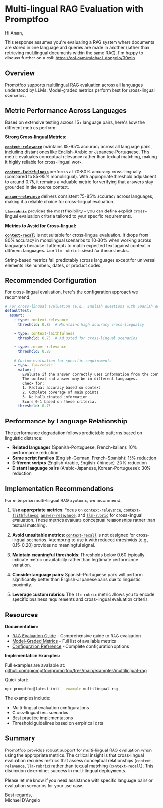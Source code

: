 # Multi-lingual RAG Evaluation with Promptfoo

Hi Aman,

This response assumes you're evaluating a RAG system where documents are stored in one language and queries are made in another (rather than retrieving multilingual documents within the same RAG). I'm happy to discuss further on a call: https://cal.com/michael-dangelo/30min

## Overview

Promptfoo supports multilingual RAG evaluation across all languages understood by LLMs. Model-graded metrics perform best for cross-lingual scenarios.

## Metric Performance Across Languages

Based on extensive testing across 15+ language pairs, here's how the different metrics perform:

**Strong Cross-lingual Metrics:**

**[`context-relevance`](https://www.promptfoo.dev/docs/configuration/expected-outputs/model-graded/context-relevance)** maintains 85-95% accuracy across all language pairs, including distant ones like English-Arabic or Japanese-Portuguese. This metric evaluates conceptual relevance rather than textual matching, making it highly reliable for cross-lingual work.

**[`context-faithfulness`](https://www.promptfoo.dev/docs/configuration/expected-outputs/model-graded/context-faithfulness)** performs at 70-80% accuracy cross-lingually (compared to 85-95% monolingual). With appropriate threshold adjustment to around 0.75, it remains a valuable metric for verifying that answers stay grounded in the source context.

**[`answer-relevance`](https://www.promptfoo.dev/docs/configuration/expected-outputs/model-graded/answer-relevance)** delivers consistent 75-85% accuracy across languages, making it a reliable choice for cross-lingual evaluation.

**[`llm-rubric`](https://www.promptfoo.dev/docs/configuration/expected-outputs/model-graded/llm-rubric)** provides the most flexibility - you can define explicit cross-lingual evaluation criteria tailored to your specific requirements.

**Metrics to Avoid for Cross-lingual:**

**[`context-recall`](https://www.promptfoo.dev/docs/configuration/expected-outputs/model-graded/context-recall)** is not suitable for cross-lingual evaluation. It drops from 80% accuracy in monolingual scenarios to 10-30% when working across languages because it attempts to match expected text against context in different languages. Use `llm-rubric` instead for these checks.

String-based metrics fail predictably across languages except for universal elements like numbers, dates, or product codes.

## Recommended Configuration

For cross-lingual evaluation, here's the configuration approach we recommend:

```yaml
# For cross-lingual evaluation (e.g., English questions with Spanish documents)
defaultTest:
  assert:
    - type: context-relevance
      threshold: 0.85  # Maintains high accuracy cross-lingually
    
    - type: context-faithfulness
      threshold: 0.75  # Adjusted for cross-lingual scenarios
    
    - type: answer-relevance
      threshold: 0.80  
    
    # Custom evaluation for specific requirements
    - type: llm-rubric
      value: |
        Evaluate if the answer correctly uses information from the context.
        The context and answer may be in different languages.
        Check for:
        1. Factual accuracy based on context
        2. Complete coverage of main points
        3. No hallucinated information
        Score 0-1 based on these criteria.
      threshold: 0.75
```

## Performance by Language Relationship

The performance degradation follows predictable patterns based on linguistic distance:

- **Related languages** (Spanish-Portuguese, French-Italian): 10% performance reduction
- **Same script families** (English-German, French-Spanish): 15% reduction
- **Different scripts** (English-Arabic, English-Chinese): 20% reduction
- **Distant language pairs** (Arabic-Japanese, Korean-Portuguese): 30% reduction

## Implementation Recommendations

For enterprise multi-lingual RAG systems, we recommend:

1. **Use appropriate metrics**: Focus on [`context-relevance`](https://www.promptfoo.dev/docs/configuration/expected-outputs/model-graded/context-relevance), [`context-faithfulness`](https://www.promptfoo.dev/docs/configuration/expected-outputs/model-graded/context-faithfulness), [`answer-relevance`](https://www.promptfoo.dev/docs/configuration/expected-outputs/model-graded/answer-relevance), and [`llm-rubric`](https://www.promptfoo.dev/docs/configuration/expected-outputs/model-graded/llm-rubric) for cross-lingual evaluation. These metrics evaluate conceptual relationships rather than textual matching.

2. **Avoid unsuitable metrics**: [`context-recall`](https://www.promptfoo.dev/docs/configuration/expected-outputs/model-graded/context-recall) is not designed for cross-lingual scenarios. Attempting to use it with reduced thresholds (e.g., 0.15-0.20) provides no meaningful signal.

3. **Maintain meaningful thresholds**: Thresholds below 0.60 typically indicate metric unsuitability rather than legitimate performance variation.

4. **Consider language pairs**: Spanish-Portuguese pairs will perform significantly better than English-Japanese pairs due to linguistic proximity.

5. **Leverage custom rubrics**: The `llm-rubric` metric allows you to encode specific business requirements and cross-lingual evaluation criteria.

## Resources

**Documentation:**
- [RAG Evaluation Guide](https://www.promptfoo.dev/docs/guides/evaluate-rag) - Comprehensive guide to RAG evaluation
- [Model-Graded Metrics](https://www.promptfoo.dev/docs/configuration/expected-outputs/model-graded) - Full list of available metrics
- [Configuration Reference](https://www.promptfoo.dev/docs/configuration/reference) - Complete configuration options

**Implementation Examples:**

Full examples are available at: [github.com/promptfoo/promptfoo/tree/main/examples/multilingual-rag](https://github.com/promptfoo/promptfoo/tree/main/examples/multilingual-rag)

Quick start:
```bash
npx promptfoo@latest init --example multilingual-rag
```

The examples include:
- Multi-lingual evaluation configurations
- Cross-lingual test scenarios
- Best practice implementations
- Threshold guidelines based on empirical data

## Summary

Promptfoo provides robust support for multi-lingual RAG evaluation when using the appropriate metrics. The critical insight is that cross-lingual evaluation requires metrics that assess conceptual relationships (`context-relevance`, `llm-rubric`) rather than textual matching (`context-recall`). This distinction determines success in multi-lingual deployments.

Please let me know if you need assistance with specific language pairs or evaluation scenarios for your use case.

Best regards,  
Michael D'Angelo
